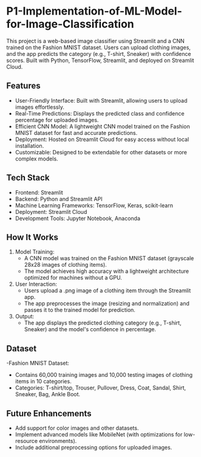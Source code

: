 # P1-Implementation-of-ML-Model-for-Image-Classification
This project is a web-based image classifier using Streamlit and a CNN trained on the Fashion MNIST dataset. Users can upload clothing images, and the app predicts the category (e.g., T-shirt, Sneaker) with confidence scores. Built with Python, TensorFlow, Streamlit, and deployed on Streamlit Cloud.
## Features
- User-Friendly Interface: Built with Streamlit, allowing users to upload images effortlessly.
- Real-Time Predictions: Displays the predicted class and confidence percentage for uploaded images.
- Efficient CNN Model: A lightweight CNN model trained on the Fashion MNIST dataset for fast and accurate predictions.
- Deployment: Hosted on Streamlit Cloud for easy access without local installation.
- Customizable: Designed to be extendable for other datasets or more complex models.
## Tech Stack
- Frontend: Streamlit
- Backend: Python and Streamlit API
- Machine Learning Frameworks: TensorFlow, Keras, scikit-learn
- Deployment: Streamlit Cloud
- Development Tools: Jupyter Notebook, Anaconda
## How It Works
1. Model Training:
   - A CNN model was trained on the Fashion MNIST dataset (grayscale 28x28 images of clothing items).
   - The model achieves high accuracy with a lightweight architecture optimized for machines without a GPU.
2. User Interaction:
   - Users upload a .png image of a clothing item through the Streamlit app.
   - The app preprocesses the image (resizing and normalization) and passes it to the trained model for prediction.
3. Output:
   - The app displays the predicted clothing category (e.g., T-shirt, Sneaker) and the model's confidence in percentage.
## Dataset
-Fashion MNIST Dataset:
- Contains 60,000 training images and 10,000 testing images of clothing items in 10 categories.
- Categories: T-shirt/top, Trouser, Pullover, Dress, Coat, Sandal, Shirt, Sneaker, Bag, Ankle Boot.
## Future Enhancements
- Add support for color images and other datasets.
- Implement advanced models like MobileNet (with optimizations for low-resource environments).
- Include additional preprocessing options for uploaded images.




